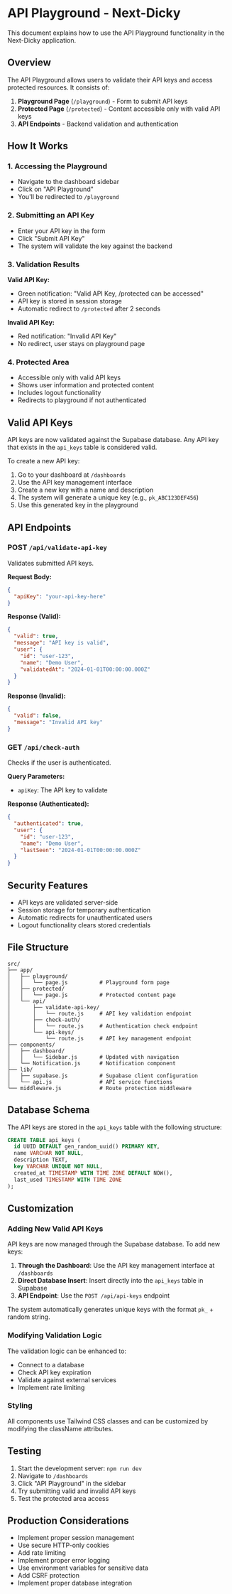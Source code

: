 # API Playground - Next-Dicky

This document explains how to use the API Playground functionality in the Next-Dicky application.

## Overview

The API Playground allows users to validate their API keys and access protected resources. It consists of:

1. **Playground Page** (`/playground`) - Form to submit API keys
2. **Protected Page** (`/protected`) - Content accessible only with valid API keys
3. **API Endpoints** - Backend validation and authentication

## How It Works

### 1. Accessing the Playground

- Navigate to the dashboard sidebar
- Click on "API Playground" 
- You'll be redirected to `/playground`

### 2. Submitting an API Key

- Enter your API key in the form
- Click "Submit API Key"
- The system will validate the key against the backend

### 3. Validation Results

**Valid API Key:**
- Green notification: "Valid API Key, /protected can be accessed"
- API key is stored in session storage
- Automatic redirect to `/protected` after 2 seconds

**Invalid API Key:**
- Red notification: "Invalid API Key"
- No redirect, user stays on playground page

### 4. Protected Area

- Accessible only with valid API keys
- Shows user information and protected content
- Includes logout functionality
- Redirects to playground if not authenticated

## Valid API Keys

API keys are now validated against the Supabase database. Any API key that exists in the `api_keys` table is considered valid.

To create a new API key:
1. Go to your dashboard at `/dashboards`
2. Use the API key management interface
3. Create a new key with a name and description
4. The system will generate a unique key (e.g., `pk_ABC123DEF456`)
5. Use this generated key in the playground

## API Endpoints

### POST `/api/validate-api-key`
Validates submitted API keys.

**Request Body:**
```json
{
  "apiKey": "your-api-key-here"
}
```

**Response (Valid):**
```json
{
  "valid": true,
  "message": "API key is valid",
  "user": {
    "id": "user-123",
    "name": "Demo User",
    "validatedAt": "2024-01-01T00:00:00.000Z"
  }
}
```

**Response (Invalid):**
```json
{
  "valid": false,
  "message": "Invalid API key"
}
```

### GET `/api/check-auth`
Checks if the user is authenticated.

**Query Parameters:**
- `apiKey`: The API key to validate

**Response (Authenticated):**
```json
{
  "authenticated": true,
  "user": {
    "id": "user-123",
    "name": "Demo User",
    "lastSeen": "2024-01-01T00:00:00.000Z"
  }
}
```

## Security Features

- API keys are validated server-side
- Session storage for temporary authentication
- Automatic redirects for unauthenticated users
- Logout functionality clears stored credentials

## File Structure

```
src/
├── app/
│   ├── playground/
│   │   └── page.js          # Playground form page
│   ├── protected/
│   │   └── page.js          # Protected content page
│   └── api/
│       ├── validate-api-key/
│       │   └── route.js     # API key validation endpoint
│       ├── check-auth/
│       │   └── route.js     # Authentication check endpoint
│       └── api-keys/
│           └── route.js     # API key management endpoint
├── components/
│   ├── dashboard/
│   │   └── Sidebar.js       # Updated with navigation
│   └── Notification.js      # Notification component
├── lib/
│   ├── supabase.js          # Supabase client configuration
│   └── api.js               # API service functions
└── middleware.js            # Route protection middleware
```

## Database Schema

The API keys are stored in the `api_keys` table with the following structure:

```sql
CREATE TABLE api_keys (
  id UUID DEFAULT gen_random_uuid() PRIMARY KEY,
  name VARCHAR NOT NULL,
  description TEXT,
  key VARCHAR UNIQUE NOT NULL,
  created_at TIMESTAMP WITH TIME ZONE DEFAULT NOW(),
  last_used TIMESTAMP WITH TIME ZONE
);
```

## Customization

### Adding New Valid API Keys

API keys are now managed through the Supabase database. To add new keys:

1. **Through the Dashboard**: Use the API key management interface at `/dashboards`
2. **Direct Database Insert**: Insert directly into the `api_keys` table in Supabase
3. **API Endpoint**: Use the `POST /api/api-keys` endpoint

The system automatically generates unique keys with the format `pk_` + random string.

### Modifying Validation Logic

The validation logic can be enhanced to:
- Connect to a database
- Check API key expiration
- Validate against external services
- Implement rate limiting

### Styling

All components use Tailwind CSS classes and can be customized by modifying the className attributes.

## Testing

1. Start the development server: `npm run dev`
2. Navigate to `/dashboards`
3. Click "API Playground" in the sidebar
4. Try submitting valid and invalid API keys
5. Test the protected area access

## Production Considerations

- Implement proper session management
- Use secure HTTP-only cookies
- Add rate limiting
- Implement proper error logging
- Use environment variables for sensitive data
- Add CSRF protection
- Implement proper database integration
